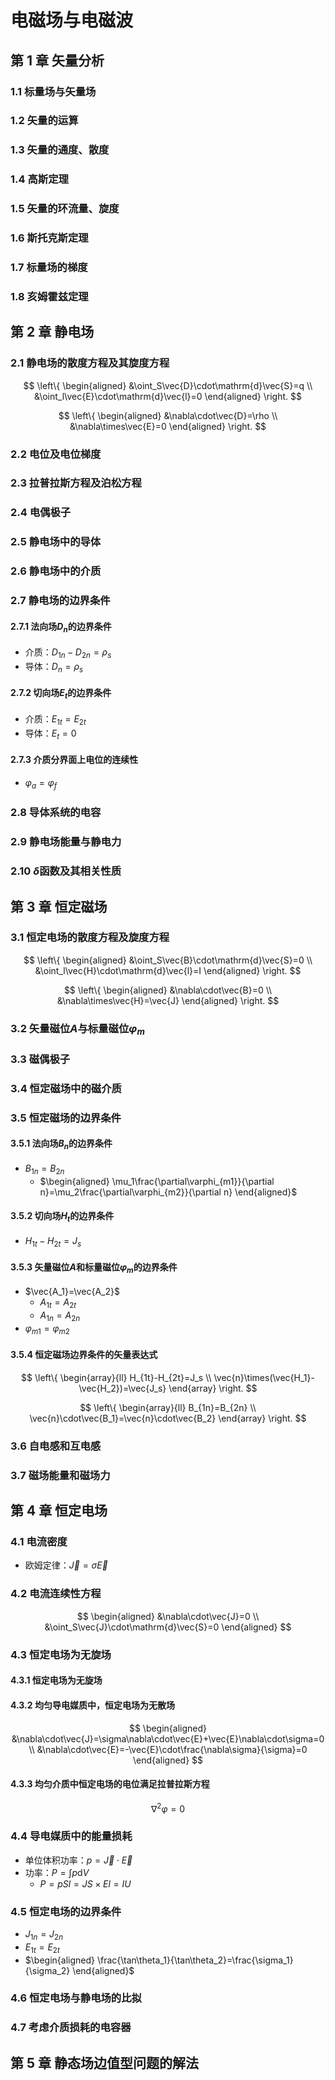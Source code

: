 # 电磁场与电磁波

## 第 1 章 矢量分析

### 1.1 标量场与矢量场

### 1.2 矢量的运算

### 1.3 矢量的通度、散度

### 1.4 高斯定理

### 1.5 矢量的环流量、旋度

### 1.6 斯托克斯定理

### 1.7 标量场的梯度

### 1.8 亥姆霍兹定理

## 第 2 章 静电场

### 2.1 静电场的散度方程及其旋度方程

$$
\left\{ \begin{aligned} &\oint_S\vec{D}\cdot\mathrm{d}\vec{S}=q \\ &\oint_l\vec{E}\cdot\mathrm{d}\vec{l}=0 \end{aligned} \right.
$$

$$
\left\{ \begin{aligned} &\nabla\cdot\vec{D}=\rho \\ &\nabla\times\vec{E}=0 \end{aligned} \right.
$$

### 2.2 电位及电位梯度

### 2.3 拉普拉斯方程及泊松方程

### 2.4 电偶极子

### 2.5 静电场中的导体

### 2.6 静电场中的介质

### 2.7 静电场的边界条件

#### 2.7.1 法向场$D_n$的边界条件

- 介质：$D_{1n}-D_{2n}=\rho_s$
- 导体：$D_n=\rho_s$

#### 2.7.2 切向场$E_t$的边界条件

- 介质：$E_{1t}=E_{2t}$
- 导体：$E_t=0$

#### 2.7.3 介质分界面上电位的连续性

- $\varphi_a=\varphi_f$

### 2.8 导体系统的电容

### 2.9 静电场能量与静电力

### 2.10 $\delta$函数及其相关性质

## 第 3 章 恒定磁场

### 3.1 恒定电场的散度方程及旋度方程

$$
\left\{ \begin{aligned} &\oint_S\vec{B}\cdot\mathrm{d}\vec{S}=0 \\ &\oint_l\vec{H}\cdot\mathrm{d}\vec{l}=I \end{aligned} \right.
$$

$$
\left\{ \begin{aligned} &\nabla\cdot\vec{B}=0 \\ &\nabla\times\vec{H}=\vec{J} \end{aligned} \right.
$$

### 3.2 矢量磁位$A$与标量磁位$\varphi_m$

### 3.3 磁偶极子

### 3.4 恒定磁场中的磁介质

### 3.5 恒定磁场的边界条件

#### 3.5.1 法向场$B_n$的边界条件

- $B_{1n}=B_{2n}$
  - $\begin{aligned} \mu_1\frac{\partial\varphi_{m1}}{\partial n}=\mu_2\frac{\partial\varphi_{m2}}{\partial n} \end{aligned}$

#### 3.5.2 切向场$H_t$的边界条件

- $H_{1t}-H_{2t}=J_s$

#### 3.5.3 矢量磁位$A$和标量磁位$\varphi_m$的边界条件

- $\vec{A_1}=\vec{A_2}$
  - $A_{1t}=A_{2t}$
  - $A_{1n}=A_{2n}$
- $\varphi_{m1}=\varphi_{m2}$

#### 3.5.4 恒定磁场边界条件的矢量表达式

$$
\left\{ \begin{array}{ll} H_{1t}-H_{2t}=J_s \\ \vec{n}\times(\vec{H_1}-\vec{H_2})=\vec{J_s} \end{array} \right.
$$

$$
\left\{ \begin{array}{ll} B_{1n}=B_{2n} \\ \vec{n}\cdot\vec{B_1}=\vec{n}\cdot\vec{B_2} \end{array} \right.
$$

### 3.6 自电感和互电感

### 3.7 磁场能量和磁场力

## 第 4 章 恒定电场

### 4.1 电流密度

- 欧姆定律：$\vec{J}=\sigma\vec{E}$

### 4.2 电流连续性方程

$$
\begin{aligned} &\nabla\cdot\vec{J}=0 \\ &\oint_S\vec{J}\cdot\mathrm{d}\vec{S}=0 \end{aligned}
$$

### 4.3 恒定电场为无旋场

#### 4.3.1 恒定电场为无旋场

#### 4.3.2 均匀导电媒质中，恒定电场为无散场

$$
\begin{aligned} &\nabla\cdot\vec{J}=\sigma\nabla\cdot\vec{E}+\vec{E}\nabla\cdot\sigma=0 \\ &\nabla\cdot\vec{E}=-\vec{E}\cdot\frac{\nabla\sigma}{\sigma}=0 \end{aligned}
$$

#### 4.3.3 均匀介质中恒定电场的电位满足拉普拉斯方程

$$
\nabla^2\varphi=0
$$

### 4.4 导电媒质中的能量损耗

- 单位体积功率：$p=\vec{J}\cdot\vec{E}$
- 功率：$P=\int p\mathrm{d}V$
  - $P=pSl=JS\times El=IU$

### 4.5 恒定电场的边界条件

- $J_{1n}=J_{2n}$
- $E_{1t}=E_{2t}$
- $\begin{aligned} \frac{\tan\theta_1}{\tan\theta_2}=\frac{\sigma_1}{\sigma_2} \end{aligned}$

### 4.6 恒定电场与静电场的比拟

### 4.7 考虑介质损耗的电容器

## 第 5 章 静态场边值型问题的解法
